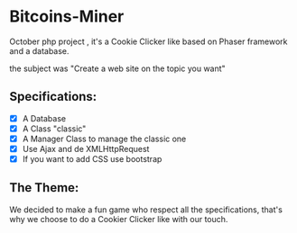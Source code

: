 # Bitcoins-Miner
October php project , it's a Cookie Clicker like based on Phaser framework and a database.

the subject was "Create a web site on the topic you want"

## Specifications:
- [x] A Database
- [x] A Class "classic"
- [x] A Manager Class to manage the classic one
- [x] Use Ajax and de XMLHttpRequest
- [x] If you want to add CSS use bootstrap 

## The Theme:

We decided to make a fun game who respect all the specifications, that's why we choose to do a Cookier Clicker like with our touch. 
